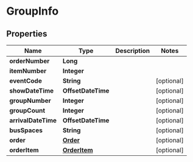 

# GroupInfo


## Properties

| Name | Type | Description | Notes |
|------------ | ------------- | ------------- | -------------|
|**orderNumber** | **Long** |  |  |
|**itemNumber** | **Integer** |  |  |
|**eventCode** | **String** |  |  [optional] |
|**showDateTime** | **OffsetDateTime** |  |  [optional] |
|**groupNumber** | **Integer** |  |  [optional] |
|**groupCount** | **Integer** |  |  [optional] |
|**arrivalDateTime** | **OffsetDateTime** |  |  [optional] |
|**busSpaces** | **String** |  |  [optional] |
|**order** | [**Order**](Order.md) |  |  [optional] |
|**orderItem** | [**OrderItem**](OrderItem.md) |  |  [optional] |



